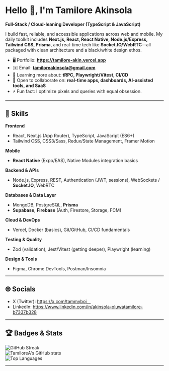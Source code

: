 # Hello 👋, I'm Tamilore Akinsola  
**Full-Stack / Cloud-leaning Developer (TypeScript & JavaScript)**

I build fast, reliable, and accessible applications across web and mobile. My daily toolkit includes **Next.js, React, React Native, Node.js/Express, Tailwind CSS, Prisma**, and real-time tech like **Socket.IO/WebRTC**—all packaged with clean architecture and a black/white design ethos.

- 🖥️  Portfolio: **https://tamilore-akin.vercel.app**
- ✉️  Email: **tamiloreakinsola@gmail.com**
- 🧠  Learning more about: **tRPC, Playwright/Vitest, CI/CD**
- 🤝  Open to collaborate on: **real-time apps, dashboards, AI-assisted tools, and SaaS**
- ⚡  Fun fact: I optimize pixels and queries with equal obsession.

---

## 🧰 Skills

**Frontend**
- React, Next.js (App Router), TypeScript, JavaScript (ES6+)
- Tailwind CSS, CSS3/Sass, Redux/State Management, Framer Motion

**Mobile**
- **React Native** (Expo/EAS), Native Modules integration basics

**Backend & APIs**
- Node.js, Express, REST, Authentication (JWT, sessions), WebSockets / **Socket.IO**, WebRTC

**Databases & Data Layer**
- MongoDB, PostgreSQL, **Prisma**
- **Supabase**, **Firebase** (Auth, Firestore, Storage, FCM)

**Cloud & DevOps**
- Vercel, Docker (basics), Git/GitHub, CI/CD fundamentals

**Testing & Quality**
- Zod (validation), Jest/Vitest (getting deeper), Playwright (learning)

**Design & Tools**
- Figma, Chrome DevTools, Postman/Insomnia

---

## 🌐 Socials

- X (Twitter): https://x.com/tammyboi__  
- LinkedIn: https://www.linkedin.com/in/akinsola-oluwatamilore-b7337b328  

---

## 🏆 Badges & Stats


![GitHub Streak](https://streak-stats.demolab.com?user=TamiloreA&theme=transparent&hide_border=true)  
![TamiloreA's GitHub stats](https://github-readme-stats.vercel.app/api?username=TamiloreA&show_icons=true&hide_border=true&rank_icon=github&theme=transparent)  
![Top Languages](https://github-readme-stats.vercel.app/api/top-langs/?username=TamiloreA&layout=compact&hide_border=true&theme=transparent)

---
